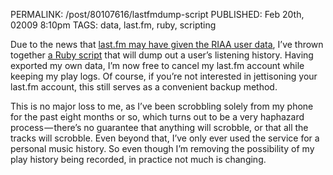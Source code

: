 PERMALINK: /post/80107616/lastfmdump-script
PUBLISHED: Feb 20th, 02009 8:10pm
TAGS: data, last.fm, ruby, scripting

Due to the news that [last.fm may have given the
<abbr class='smallcaps'>RIAA</abbr> user data][tc], I’ve thrown together [a
Ruby script][lfd] that will dump out a user’s listening history. Having
exported my own data, I’m now free to cancel my last.fm account while keeping
my play logs. Of course, if you’re not interested in jettisoning your last.fm
account, this still serves as a convenient backup method.

 [lfd]: http://github.com/stilist/lastfmdump/ "lastfmdump script at GitHub"
 [tc]: http://www.techcrunch.com/2009/02/20/did-lastfm-just-hand-over-user-listening-data-to-the-riaa/ "‘Did Last.fm Just Hand Over User Listening Data to the RIAA?’"

This is no major loss to me, as I’ve been scrobbling solely from my phone for
the past eight months or so, which turns out to be a very haphazard
process — there’s no guarantee that anything will scrobble, or that all the
tracks will scrobble. Even beyond that, I’ve only ever used the service for a
personal music history. So even though I’m removing the possibility of my play
history being recorded, in practice not much is changing.
